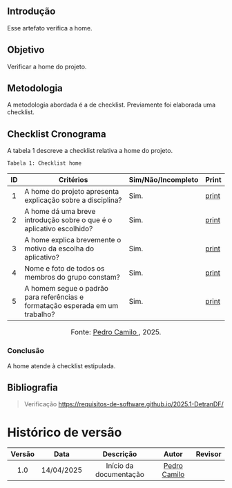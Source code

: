## Introdução
Esse artefato verifica a home.

## Objetivo
Verificar a home do projeto.

## Metodologia
A metodologia abordada é a de checklist. Previamente foi elaborada uma checklist. 

## Checklist Cronograma
A tabela 1 descreve a checklist relativa a home do projeto.

    Tabela 1: Checklist home

|ID| Critérios                             | Sim/Não/Incompleto        | Print
| :----: | --------- | ---------- | ---------- | 
| 1 | A home do projeto apresenta explicação sobre a disciplina?| Sim.| [print]() |
| 2 | A home dá uma breve introdução sobre o que é o aplicativo escolhido?| Sim.| [print]() |
| 3 | A home explica brevemente o motivo da escolha do aplicativo?| Sim.| [print]() |
| 4 | Nome e foto de todos os membros do grupo constam?| Sim.| [print]() |
| 5 | A homem segue o padrão para referências e formatação esperada em um trabalho?| Sim.| [print]() |

<font size="3"><p style="text-align: center">Fonte: [Pedro Camilo ](https://github.com/PedrooCamilo), 2025.</p></font>


### Conclusão
A home atende à checklist estipulada.

## Bibliografia
> Verificação https://requisitos-de-software.github.io/2025.1-DetranDF/


# Histórico de versão

| Versão |    Data    |       Descrição        |                     Autor                      |                  Revisor                   |
| :----: | :--------: | :--------------------: | :--------------------------------------------: | :----------------------------------------: |
|  1.0   | 14/04/2025 | Início da documentação | [Pedro Camilo ](https://github.com/PedrooCamilo)  |  |